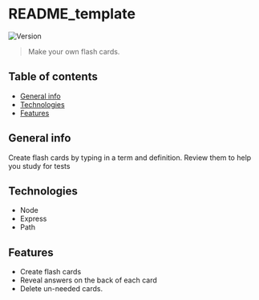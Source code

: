 # README_template 
![Version](https://img.shields.io/badge/version-1.0.4-brightgreen)
> Make your own flash cards.

## Table of contents
* [General info](#general-info)
* [Technologies](#technologies)
* [Features](#features)


## General info
Create flash cards by typing in a term and definition. Review them to help you study for tests

## Technologies
* Node
* Express
* Path

## Features
* Create flash cards
* Reveal answers on the back of each card
* Delete un-needed cards.
